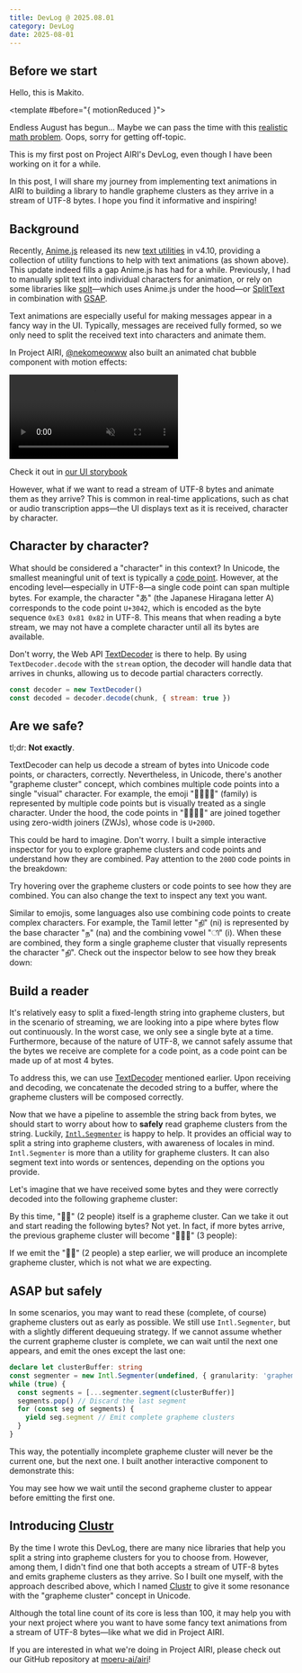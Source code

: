 ```yaml
---
title: DevLog @ 2025.08.01
category: DevLog
date: 2025-08-01
---
```


<script setup>
import CharacterMatcher from './CharacterMatcher.vue'
import GraphemeClusterAssembler from './GraphemeClusterAssembler.vue'
import GraphemeClusterInspector from './GraphemeClusterInspector.vue'
import RollingText from './RollingText.vue'
</script>

## Before we start

<RollingText text-2xl>
Hello, this is Makito.

<template #before="{ motionReduced }">
<div text-sm>
<template v-if="!motionReduced">

> The animation below can be turned off with the "Reduce Motion" toggle in the top-right corner.

</template>
<template v-else>

> **The animation below has been turned off** <br />
> You can turn it on with the "Reduce Motion" toggle in the top-right corner.

</template>
</div>
</template>
</RollingText>

Endless August has begun… Maybe we can pass the time with this [realistic math problem](https://oeis.org/A180632/a180632.pdf). Oops, sorry for getting off-topic.

This is my first post on Project AIRI's DevLog, even though I have been working on it for a while.

In this post, I will share my journey from implementing text animations in AIRI to building a library to handle grapheme clusters as they arrive in a stream of UTF-8 bytes. I hope you find it informative and inspiring!

## Background

Recently, [Anime.js](https://animejs.com/) released its new [text utilities](https://animejs.com/documentation/text) in v4.10, providing a collection of utility functions to help with text animations (as shown above). This update indeed fills a gap Anime.js has had for a while. Previously, I had to manually split text into individual characters for animation, or rely on some libraries like [splt](https://www.spltjs.com/)—which uses Anime.js under the hood—or [SplitText](https://gsap.com/docs/v3/Plugins/SplitText/) in combination with [GSAP](https://gsap.com/).

Text animations are especially useful for making messages appear in a fancy way in the UI. Typically, messages are received fully formed, so we only need to split the received text into characters and animate them.

In Project AIRI, [@nekomeowww](https://github.com/nekomeowww) also built an animated chat bubble component with motion effects:

<video controls muted autoplay loop max-w="500px" w-full mx-auto>
  <source src="./assets/animated-chat-bubble.mp4">
</video>

<div text-sm text-center>

Check it out in [our UI storybook](https://airi.moeru.ai/ui/#/story/src-components-gadgets-chatbubbleminimalism-story-vue?variantId=chat)

</div>

However, what if we want to read a stream of UTF-8 bytes and animate them as they arrive? This is common in real-time applications, such as chat or audio transcription apps—the UI displays text as it is received, character by character.

## Character by character?

What should be considered a "character" in this context? In Unicode, the smallest meaningful unit of text is typically a [code point](https://www.unicode.org/versions/Unicode14.0.0/ch02.pdf#G25564). However, at the encoding level—especially in UTF-8—a single code point can span multiple bytes. For example, the character "あ" (the Japanese Hiragana letter A) corresponds to the code point `U+3042`, which is encoded as the byte sequence `0xE3 0x81 0x82` in UTF-8. This means that when reading a byte stream, we may not have a complete character until all its bytes are available.

Don't worry, the Web API [TextDecoder](https://developer.mozilla.org/en-US/docs/Web/API/TextDecoder) is there to help. By using `TextDecoder.decode` with the `stream` option, the decoder will handle data that arrives in chunks, allowing us to decode partial characters correctly.

```javascript
const decoder = new TextDecoder()
const decoded = decoder.decode(chunk, { stream: true })
```

## Are we safe?

tl;dr: **Not exactly**.

TextDecoder can help us decode a stream of bytes into Unicode code points, or characters, correctly. Nevertheless, in Unicode, there's another "grapheme cluster" concept, which combines multiple code points into a single "visual" character. For example, the emoji "👩‍👩‍👧‍👦" (family) is represented by multiple code points but is visually treated as a single character. Under the hood, the code points in "👩‍👩‍👧‍👦" are joined together using zero-width joiners (ZWJs), whose code is `U+200D`.

This could be hard to imagine. Don't worry. I built a simple interactive inspector for you to explore grapheme clusters and code points and understand how they are combined. Pay attention to the `200D` code points in the breakdown:

<GraphemeClusterInspector initText="👩‍👩‍👧‍👦🏄‍♀️🤼‍♂️🙋‍♀️" />

<div text-sm text-center>

Try hovering over the grapheme clusters or code points to see how they are combined. You can also change the text to inspect any text you want.

</div>

Similar to emojis, some languages also use combining code points to create complex characters. For example, the Tamil letter "நி" (ni) is represented by the base character "ந" (na) and the combining vowel "ி" (i). When these are combined, they form a single grapheme cluster that visually represents the character "நி". Check out the inspector below to see how they break down:

<GraphemeClusterInspector initText="நிกำषिक्षि" /> <!-- cSpell:disable-line -->

## Build a reader

It's relatively easy to split a fixed-length string into grapheme clusters, but in the scenario of streaming, we are looking into a pipe where bytes flow out continuously. In the worst case, we only see a single byte at a time. Furthermore, because of the nature of UTF-8, we cannot safely assume that the bytes we receive are complete for a code point, as a code point can be made up of at most 4 bytes.

To address this, we can use [TextDecoder](https://developer.mozilla.org/en-US/docs/Web/API/TextDecoder) mentioned earlier. Upon receiving and decoding, we concatenate the decoded string to a buffer, where the grapheme clusters will be composed correctly.

Now that we have a pipeline to assemble the string back from bytes, we should start to worry about how to <b title="Because safety first" underline="~ dotted" cursor-help>safely</b> read grapheme clusters from the string. Luckily, [`Intl.Segmenter`](https://developer.mozilla.org/en-US/docs/Web/JavaScript/Reference/Global_Objects/Intl/Segmenter) is happy to help. It provides an official way to split a string into grapheme clusters, with awareness of locales in mind. `Intl.Segmenter` is more than a utility for grapheme clusters. It can also segment text into words or sentences, depending on the options you provide.

Let's imagine that we have received some bytes and they were correctly decoded into the following grapheme cluster:

<div flex="~ row items-center justify-center gap-1" overflow="x-scroll">
<GraphemeClusterAssembler :characters="[...'👩‍👧']" />
</div>

By this time, "👩‍👧" (2 people) itself is a grapheme cluster. Can we take it out and start reading the following bytes? Not yet. In fact, if more bytes arrive, the previous grapheme cluster will become "👩‍👧‍👦" (3 people):

<div flex="~ row items-center justify-center gap-1" overflow="x-scroll">
<GraphemeClusterAssembler :characters="['👩‍👧', '‍', '👦']" />
</div>

If we emit the "👩‍👧" (2 people) a step earlier, we will produce an incomplete grapheme cluster, which is not what we are expecting.

## ASAP but safely

In some scenarios, you may want to read these (complete, of course) grapheme clusters out as early as possible. We still use `Intl.Segmenter`, but with a slightly different dequeuing strategy. If we cannot assume whether the current grapheme cluster is complete, we can wait until the next one appears, and emit the ones except the last one:

```ts
declare let clusterBuffer: string
const segmenter = new Intl.Segmenter(undefined, { granularity: 'grapheme' })
while (true) {
  const segments = [...segmenter.segment(clusterBuffer)]
  segments.pop() // Discard the last segment
  for (const seg of segments) {
    yield seg.segment // Emit complete grapheme clusters
  }
}
```

This way, the potentially incomplete grapheme cluster will never be the current one, but the next one. I built another interactive component to demonstrate this:

<CharacterMatcher />

<div text-sm text-center>

You may see how we wait until the second grapheme cluster to appear before emitting the first one.

</div>

## Introducing [Clustr](https://github.com/sumimakito/clustr)

By the time I wrote this DevLog, there are many nice libraries that help you split a string into grapheme clusters for you to choose from. However, among them, I didn't find one that both accepts a stream of UTF-8 bytes and emits grapheme clusters as they arrive. So I built one myself, with the approach described above, which I named [Clustr](https://github.com/sumimakito/clustr) to give it some resonance with the "grapheme cluster" concept in Unicode.

Although the total line count of its core is less than 100, it may help you with your next project where you want to have some fancy text animations from a stream of UTF-8 bytes—like what we did in Project AIRI.

If you are interested in what we're doing in Project AIRI, please check out our GitHub repository at [moeru-ai/airi](https://github.com/moeru-ai/airi)!
